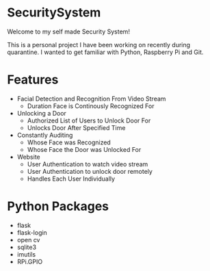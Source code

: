 # SecuritySystem
Welcome to my self made Security System!

This is a personal project I have been working on recently during quarantine. I wanted to get familiar with Python, Raspberry Pi and Git.

# Features
* Facial Detection and Recognition From Video Stream
  * Duration Face is Continously Recognized For
* Unlocking a Door
  * Authorized List of Users to Unlock Door For
  * Unlocks Door After Specified Time
* Constantly Auditing
  * Whose Face was Recognized
  * Whose Face the Door was Unlocked For
* Website
  * User Authentication to watch video stream
  * User Authentication to unlock door remotely
  * Handles Each User Individually

# Python Packages
* flask
* flask-login
* open cv
* sqlite3
* imutils
* RPi.GPIO

